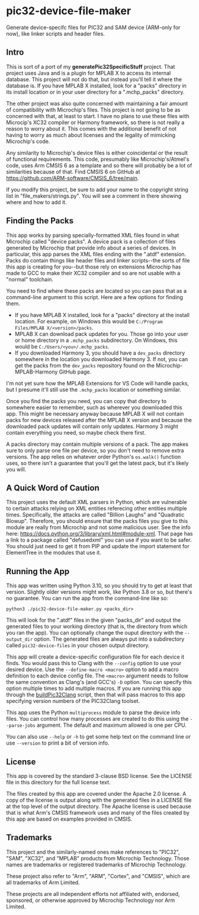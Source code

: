 # pic32-device-file-maker
Generate device-specifc files for PIC32 and SAM device (ARM-only for now), like linker scripts
and header files.

## Intro
This is sort of a port of my **generatePic32SpecificStuff** project. That project uses Java and
is a plugin for MPLAB X to access its internal database. This project will not do that, but instead
you'll tell it where the database is. If you have MPLAB X installed, look for a "packs"
directory in its install location or in your user directory for a ".mchp_packs" directory.

The other project was also quite concerned with maintaining a fair amount of compatibility with
Microchip's files. This project is not going to be as concerned with that, at least to start. I
have no plans to use these files with Microcip's XC32 compiler or Harmony framework, so there is
not really a reason to worry about it. This comes with the additional benefit of not having to worry
as much about licenses and the legality of mimicking Microchip's code.

Any similarity to Microchip's device files is either coincidental or the result of functional
requirements. This code, presumably like Microchip's/Atmel's code, uses Arm CMSIS 6 as a template
and so there will probably be a lot of similarities because of that. Find CMSIS 6 on GitHub at
https://github.com/ARM-software/CMSIS_6/tree/main.

If you modify this project, be sure to add your name to the copyright string list in 
"file_makers/strings.py". You will see a comment in there showing where and how to add it.

## Finding the Packs
This app works by parsing specially-formatted XML files found in what Microchip called "device packs".
A device pack is a collection of files generated by Microchip that provide info about a series of
devices. In particular, this app parses the XML files ending with the ".atdf" extension. Packs do
contain things like header files and linker scripts--the sorts of file this app is creating for 
you--but those rely on extensions Microchip has made to GCC to make their XC32 compiler and so are
not usable with a "normal" toolchain.

You need to find where these packs are located so you can pass that as a command-line argument to
this script. Here are a few options for finding them.

- If you have MPLAB X installed, look for a "packs" directory at the install location. For example,
on Windows this would be `C:/Program Files/MPLAB X/<version>/packs`.
- MPLAB X can download pack updates for you. Those go into your user or home directory in a 
`.mchp_packs` subdirectory. On Windows, this would be `C:/Users/<you>/.mchp_packs`.
- If you downloaded Harmony 3, you should have a `dev_packs` directory somewhere in the location
you downloaded Harmony 3. If not, you can get the packs from the `dev_packs` repository found on
the Microchip-MPLAB-Harmony GitHub page.

I'm not yet sure how the MPLAB Extensions for VS Code will handle packs, but I presume it'll still
use the `.mchp_packs` location or something similar.

Once you find the packs you need, you can copy that directory to somewhere easier to remember, such
as wherever you downloaded this app. This might be necessary anyway because MPLAB X will not contain
packs for new devices released after the MPLAB X version and because the downloaded pack updates will
contain only updates. Harmony 3 might contain everything you need, so maybe check there first.

A packs directory may contain multiple versions of a pack. The app makes sure to only parse one
file per device, so you don't need to remove extra versions. The app relies on whatever order
Python's `os.walk()` function uses, so there isn't a guarantee that you'll get the latest pack, but
it's likely you will.

## A Quick Word of Caution
This project uses the default XML parsers in Python, which are vulnerable to certain attacks
relying on XML entities referecing other entities multiple times. Specifically, the attacks are
called "Billion Laughs" and "Quadratic Blowup". Therefore, you should ensure that the packs files
you give to this module are really from Microchip and not some malicious user. See the info here:
https://docs.python.org/3/library/xml.html#module-xml. That page has a link to a package called
"defusedxml" you can use if you want to be safer. You should just need to get it from PIP and
update the import statement for ElementTree in the modules that use it.

## Running the App
This app was written using Python 3.10, so you should try to get at least that version. Slightly
older versions might work, like Python 3.8 or so, but there's no guarantee. You can run the app
from the command-line like so:

`python3 ./pic32-device-file-maker.py <packs_dir>`

This will look for the ".atdf" files in the given "packs_dir" and output the generated files to
your working directory (that is, the directory from which you ran the app). You can optionally change
the ouput directory with the `--output_dir` option. The generated files are always put into a
subdirectory called `pic32-device-files` in your chosen output directory.

This app will create a device-specific configuration file for each device it finds. You would pass
this to Clang with the `--config` option to use your desired device. Use the `--define-macro <macro>`
option to add a macro definition to each device config file. The `<macro>` argument needs to follow
the same convention as Clang's (and GCC's) `-D` option. You can specify this option multiple times
to add multiple macros. If you are running this app through the [buildPic32Clang](https://github.com/jdeguire/buildPic32Clang)
script, then that will pass macros to this app specifying version numbers of the PIC32Clang toolset.

This app uses the Python `multiprocess` module to parse the device info files. You can control how
many processes are created to do this using the `--parse-jobs` argument. The default and maximum
allowed is one per CPU.

You can also use `--help` or `-h` to get some help text on the command line or use `--version` to
print a bit of version info.

## License
This app is covered by the standard 3-clause BSD license. See the LICENSE file in this directory
for the full license text.

The files created by this app are covered under the Apache 2.0 license. A copy of the license is
output along with the generated files in a LICENSE file at the top level of the output directory.
The Apache license is used because that is what Arm's CMSIS framework uses and many of the files
created by this app are based on examples provided in CMSIS.

## Trademarks
This project and the similarly-named ones make references to "PIC32", "SAM", "XC32", and "MPLAB"
products from Microchip Technology. Those names are trademarks or registered trademarks of Microchip
Technology.

These project also refer to "Arm", "ARM", "Cortex", and "CMSIS", which are all trademarks of Arm
Limited.

These projects are all independent efforts not affiliated with, endorsed, sponsored, or otherwise
approved by Microchip Technology nor Arm Limited.
